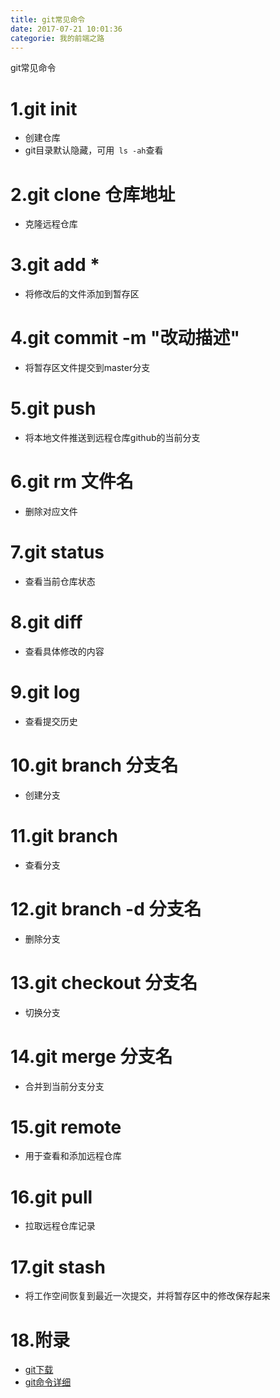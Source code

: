 ```yaml
---
title: git常见命令
date: 2017-07-21 10:01:36
categorie: 我的前端之路
---
```

git常见命令
<!--more-->
# 1.git init
- 创建仓库
- git目录默认隐藏，可用<code> ls -ah</code>查看

# 2.git clone 仓库地址
- 克隆远程仓库

# 3.git add *
- 将修改后的文件添加到暂存区

# 4.git commit -m "改动描述"
- 将暂存区文件提交到master分支

# 5.git push
- 将本地文件推送到远程仓库github的当前分支

# 6.git rm 文件名
- 删除对应文件

# 7.git status
- 查看当前仓库状态

# 8.git diff
- 查看具体修改的内容

# 9.git log
- 查看提交历史

# 10.git branch 分支名
- 创建分支

# 11.git branch
- 查看分支

# 12.git branch -d 分支名
- 删除分支

# 13.git checkout 分支名
- 切换分支 

# 14.git merge 分支名
- 合并到当前分支分支

# 15.git remote
- 用于查看和添加远程仓库

# 16.git pull 
- 拉取远程仓库记录

# 17.git stash
- 将工作空间恢复到最近一次提交，并将暂存区中的修改保存起来

# 18.附录
- [git下载](https://git-scm.com/downloads)
- [git命令详细](https://git-scm.com/book/zh/v2/)